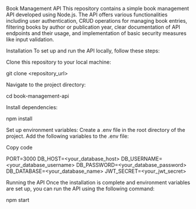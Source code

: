 Book Management API
This repository contains a simple book management API developed using Node.js. The API offers various functionalities including user authentication, CRUD operations for managing book entries, filtering books by author or publication year, clear documentation of API endpoints and their usage, and implementation of basic security measures like input validation.

Installation
To set up and run the API locally, follow these steps:

Clone this repository to your local machine:

git clone <repository_url>

Navigate to the project directory:

cd book-management-api

Install dependencies:

npm install

Set up environment variables:
Create a .env file in the root directory of the project.
Add the following variables to the .env file:

Copy code

PORT=3000
DB_HOST=<your_database_host>
DB_USERNAME=<your_database_username>
DB_PASSWORD=<your_database_password>
DB_DATABASE=<your_database_name>
JWT_SECRET=<your_jwt_secret>

Running the API
Once the installation is complete and environment variables are set up, you can run the API using the following command:

npm start
